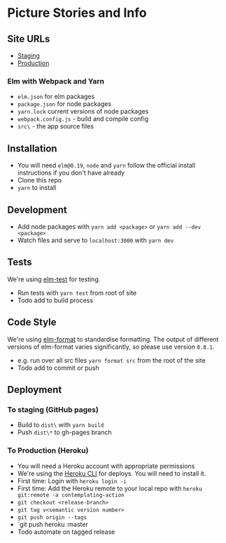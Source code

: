 # Picture Stories and Info

## Site URLs
- [Staging](https://neontribe.github.io/contemplating-action/)
- [Production](https://www.contemplatingaction.org.uk)

### Elm with Webpack and Yarn
- `elm.json` for elm packages
- `package.json` for node packages
- `yarn.lock` current versions of node packages
- `webpack.config.js` - build and compile config
- `src\` - the app source files

## Installation
- You will need `elm@0.19`, `node` and `yarn` follow the official install instructions if you don't have already
- Clone this repo
- `yarn` to install

## Development
- Add node packages with `yarn add <package>` or `yarn add --dev <package>`
- Watch files and serve to `localhost:3000` with `yarn dev`

## Tests
We're using [elm-test](https://github.com/rtfeldman/node-test-runner/releases/tag/0.18.12) for testing.
- Run tests with `yarn test` from root of site
- Todo add to build process

## Code Style
We're using [elm-format](https://github.com/avh4/elm-format) to standardise formatting.
The output of different versions of elm-format varies significantly, so please use version `0.8.1`.
- e.g. run over all src files `yarn format src` from the root of the site
- Todo add to commit or push

## Deployment

### To staging (GitHub pages)
- Build to `dist\` with `yarn build`
- Push `dist\*` to gh-pages branch

### To Production (Heroku)
- You will need a Heroku account with appropriate permissions
- We're using the [Heroku CLI](https://devcenter.heroku.com/articles/heroku-cli) for deploys. You will need to install it.
- First time: Login with `heroku login -i`
- First time: Add the Heroku remote to your local repo with `heroku git:remote -a contemplating-action`
- `git checkout <release-branch>`
- `git tag v<semantic version number>`
- `git push origin --tags`
- `git push heroku <release-branch>:master
- Todo automate on tagged release
